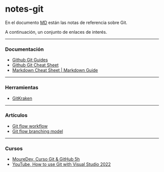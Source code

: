 # notes-git

En el documento [MD](https://github.com/luiscasalas16/notes-git/blob/main/notes-git.md) están las notas de referencia sobre Git.

A continuación, un conjunto de enlaces de interés.

---
### Documentación
- [Github Git Guides](https://github.com/git-guides)
- [Github Git Cheat Sheet](https://training.github.com/downloads/github-git-cheat-sheet)
- [Markdown Cheat Sheet | Markdown Guide](https://www.markdownguide.org/cheat-sheet)

---
### Herramientas
- [GitKraken ](https://www.gitkraken.com/)

---
### Artículos
- [Git flow workflow](https://www.gitkraken.com/learn/git/git-flow)
- [Git flow branching model](https://nvie.com/posts/a-successful-git-branching-model)

---
### Cursos
- [MoureDev, Curso Git & GitHub 5h](https://github.com/mouredev/hello-git)
- [YouTube, How to use Git with Visual Studio 2022](https://www.youtube.com/watch?v=8zSVvTQXSIc)
